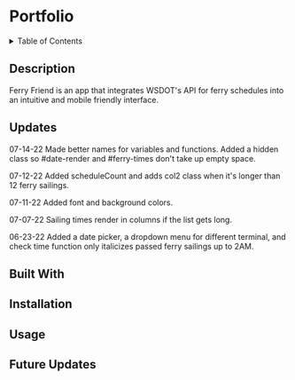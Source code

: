 # Portfolio

<details>
<summary>Table of Contents</summary>
  <ol>
    <li><a href="#description">Description</a></li>
    <li><a href="#updates">Updates</a></li>
    <li><a href="#built-with">Built With</a></li>
    <li><a href="#installation">Installation</a></li>
    <li><a href="#usage">Usage</a></li>
    <li><a href="#future-updates">Future Updates</a></li>
  </ol>
</details>

## Description
Ferry Friend is an app that integrates WSDOT's API for ferry schedules into an intuitive and mobile friendly interface.

## Updates
07-14-22
Made better names for variables and functions. Added a hidden class so #date-render and #ferry-times don't take up empty space.

07-12-22
Added scheduleCount and adds col2 class when it's longer than 12 ferry sailings.

07-11-22
Added font and background colors.

07-07-22
Sailing times render in columns if the list gets long.

06-23-22
Added a date picker, a dropdown menu for different terminal, and check time function only italicizes passed ferry sailings up to 2AM.

## Built With

## Installation

## Usage

## Future Updates
